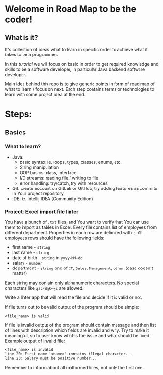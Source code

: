 # Welcome in Road Map to be the coder!


## What is it?
It's collection of ideas what to learn in specific order to achieve what it takes to be a programmer.

In this _tutorial_ we will focus on basic in order to get required knowledge and skills to be a software developer, 
in particular Java backend software developer.

Main idea behind this repo is to give generic points in form of road map of what to learn / focus on next.
Each step contains terms or technologies to learn with some project idea at the end.

# Steps:

## Basics

### What to learn?
* Java:
    * basic syntax: ie. loops, types, classes, enums, etc.
    * String manipulation
    * OOP basics: class, interface
    * I/O streams: reading file / writing to file
    * error handling: try/catch, try with resources
* Git: create account on GitLab or GitHub, try adding features as commits in Your project repository
* IDE: ie. Intellij IDEA (Community Edition)

### Project: Excel import file linter
You have a bunch of `.txt` files, and You want to verify that You can use them to import as tables in Excel. 
Every file contains list of employees from different department. Properties in each row are delimited with `;`.
All employees rows should have the following fields:
* first name - `string`
* last name - `string`
* date of birth - `string` in `yyyy-MM-dd`
* salary - `number`
* department - `string` one of `IT`, `Sales`, `Management`, `other` (case doesn't matter)

Each string may contain only alphanumeric characters. No special characters like `ąźć²ðŋ€←½¢` are allowed.

Write a linter app that will read the file and decide if it is valid or not.

If file turns out to be valid output of the program should be simple:

    <file_name> is valid

If file is invalid output of the program should contain message and then list of lines with description
which fields are invalid and why. Try to make it meaningful, so to user know what is the issue and what should
be fixed. Example output of invalid file:

    <file_name> is invalid
    line 20: First name '<name>' contains illegal character...
    line 23: Salary must be positive number...

Remember to inform about all malformed lines, not only the first one.